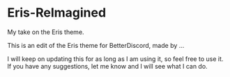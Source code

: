 # Eris-ReImagined
My take on the Eris theme.

This is an edit of the Eris theme for BetterDiscord, made by ...

I will keep on updating this for as long as I am using it, so feel free to use it.
If you have any suggestions, let me know and I will see what I can do.
